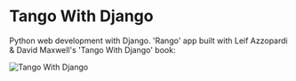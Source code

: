 # Tango With Django
Python web development with Django. 'Rango' app built with Leif Azzopardi & David Maxwell's 'Tango With Django' book:

![Tango With Django](http://www.tangowithdjango.com/twd-cover-crop.jpg "Tango With Django")
